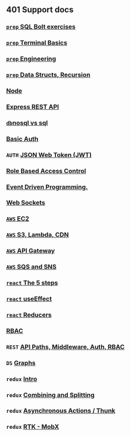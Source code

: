 ## 401 Support docs

### [`prep` SQL Bolt exercises](SQL.md)
### [`prep` Terminal Basics](terminal.md)
### [`prep` Engineering](js401/prep_engineering.md)
### [`prep` Data Structs, Recursion](js401/data_structs.md)

### [Node](js401%2Fjs401_01.md)
### [Express REST API](js401/03.md)
### [`db`nosql vs sql](js401%2Fjs401_04.md)
### [Basic Auth](js401%2F05.md)
### `AUTH` [JSON Web Token (JWT)](js401/06.md)
### [Role Based Access Control](js401/07.md)
### [Event Driven Programming.](./js401/08.md)
### [Web Sockets](./js401/09.md)

### [`AWS` EC2](./js401/10.md)
### [`AWS` S3, Lambda, CDN](js401%2F11.md)
### [`AWS` API Gateway](js401%2F12.md)
### [`AWS` SQS and  SNS](js401%2F13.md)
### [`react` The 5 steps](js401%2F15.md)
### [`react` useEffect](js401%2F16.md)
### [`react` Reducers](js401%2F17.md)
### [RBAC](js401%2F21.md)
### `REST` [API Paths, Middleware, Auth, RBAC](js401%2F22.md)
### `DS` [Graphs](js401%2F23.md)
### `redux` [Intro](js401%2F24.Redux.md)
### `redux` [Combining and Splitting](js401%2F25.md)
### `redux` [Asynchronous Actions / Thunk](js401%2F26.md)
### `redux` [RTK - MobX](js401%2F27.md)